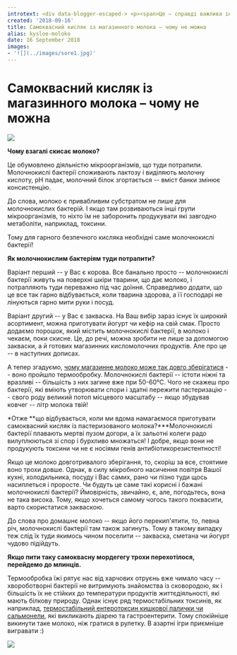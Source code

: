 ```yaml
---
introtext: <div data-blogger-escaped-> <p><span>Це – справді важлива інформація, яка може уберегти когось від харчового отруєння. Для тих, кому важливий лише факт – <b><i>молоко із магазину, яке самовільно скисло, вживати в їжу ні в якому випадку не можна! І млинці на ньому пекти також не варто.</i></b></span><b><i> </i></b></p> </div> <div data-blogger-escaped-> <p><span>А тепер розберемося, чому.</span></p> </div>
created: '2018-09-16'
title: Самоквасний кисляк із магазинного молока – чому не можна
alias: kysloe-moloko
date: 16 September 2018
images:
- '![](../images/sore1.jpg)'
---
```


# Самоквасний кисляк із магазинного молока – чому не можна

**![](../images/sore1.jpg)**

**Чому взагалі скисає молоко?**

Це обумовлено діяльністю мікроорганізмів, що туди потрапили. Молочнокислі бактерії споживають лактозу і виділяють молочну кислоту, рН падає, молочний білок згортається -- вміст банки змінює консистенцію.

До слова, молоко є привабливим субстратом не лише для молочнокислих бактерій. І якщо там розвиваються інші групи мікроорганізмів, то ніхто їм не заборонить продукувати які завгодно метаболіти, наприклад, токсини.

Тому для гарного безпечного кисляка необхідні саме молочнокислі бактерії!

**Як молочнокислим бактеріям туди потрапити?**

Варіант перший -- у Вас є корова. Все банально просто -- молочнокислі бактерії живуть на поверхні шкіри тварини, що дає молоко, і потрапляють туди переважно під час доїння. Справедливо додати, що це все так гарно відбувається, коли тварина здорова, а її господарі не лінуються гарно мити руки і посуд.

Варіант другий -- у Вас є закваска. На Ваш вибір зараз існує їх широкий асортимент, можна приготувати йогурт чи кефір на свій смак. Просто додаємо порошок, який містить молочнокислі бактерії, в молоко і чекаєм, поки скисне. Це, до речі, можна зробити не лише за допомогою закваски, а й готових магазинних кисломолочних продуктів. Але про це -- в наступних дописах.

А тепер згадуємо, <ins>[чому магазинне молоко може так довго зберігатися](moloko-dovhotryvaloho-zberihannia-pyty-chy-ne-pyty.html)</ins> -- воно пройшло термообробку. Молочнокислі бактерії -- істоти ніжні та вразливі -- більшість з них загине вже при 50-60℃. Чого не скажеш про бактерії, які вміють утворювати спори і здатні пережити пастеризацію -- свого роду великий потоп місцевого масштабу -- якщо збудував ковчег -- літр молока твій!

*Отже **що відбувається, коли ми вдома намагаємося приготувати самоквасний кисляк із пастеризованого молока?***Молочнокислі бактерії плавають мертві пузом догори, а їх зальотні колеги радо вилуплюються зі спор і бурхливо множаться! І добре, якщо вони не продукують токсини чи не є носіями генів антибіотикорезистентності!

Якщо це молоко довготривалого зберігання, то, скоріш за все, стоятиме воно трохи довше. Однак, в силу мікробного насичення повітря Вашої кухні, холодильника, посуду і Вас самих, рано чи пізно туди щось насиплеться і проросте. Чи будуть це саме такі корисні і бажані молочнокислі бактерії? Ймовірність, звичайно, є, але, погодьтесь, вона не така висока. Тому, якщо хочеться самому чогось такого поквасити, варто скористатися закваскою.

До слова про домашнє молоко -- якщо його перекип'ятити, то, певна річ, молочнокислі бактерії там також загинуть. Тому в такому випадку теж слід їх туди якимось чином поселити -- закваска, сметана чи йогурт чудово підійдуть.

**Якщо пити таку самоквасну мордегегу трохи перехотілося, перейдемо до млинців.**

Термообробка їжі рятує нас від харчових отруєнь вже чимало часу -- хвороботворні бактерії не витримують знайомства із сковородою, як і більшість їх не стійких до температури продуктів життєдіяльності, які мають білкову природу. Однак існує ряд термостабільних токсинів, як наприклад, [термостабільний ентеротоксин кишкової палички чи сальмонели](https://books.google.com.ua/books?id=dtsxFgCfevgC&pg=PA18&lpg=PA18&dq=thermostable+toxin&source=bl&ots=2lsqVDKtu_&sig=AA3ttArW0MlABtIOpkZKDB-kQYQ&hl=uk&sa=X&ved=2ahUKEwjGs_veyNjdAhVBhqYKHamCDLYQ6AEwB3oECAQQAQ#v=onepage&q=thermostable%20toxin&f=false), які викликають діарею та гастроентерити. Тому спокійніше викинути таке молоко, ніж гратися в рулетку. В азартні ігри приємніше вигравати :)

![](https://1.bp.blogspot.com/-2zxtjVSX2y4/W63B9O0tGUI/AAAAAAAAAIk/_SzAQl2mTPM30c6yVMtnGEDBIj-pk20dgCLcBGAs/s320/%25D0%25BC%25D0%25BE%25D0%25BB%25D0%25BE%25D0%25BA%25D0%25BE.jpg)

